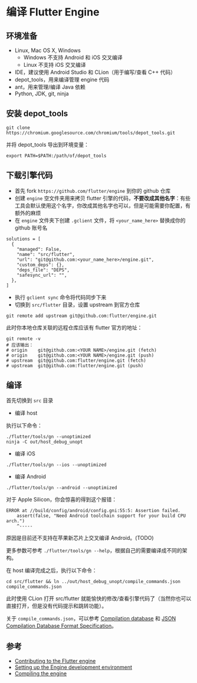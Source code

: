 # 编译 Flutter Engine

## 环境准备

- Linux, Mac OS X, Windows
  - Windows 不支持 Android 和 iOS 交叉编译
  - Linux 不支持 iOS 交叉编译
- IDE，建议使用 Android Studio 和 CLion（用于编写/查看 C++ 代码）
- depot_tools，用来编译管理 engine 代码
- ant，用来管理/编译 Java 依赖
- Python, JDK, git, ninja

## 安装 depot_tools

```shell
git clone https://chromium.googlesource.com/chromium/tools/depot_tools.git
```

并将 depot_tools 导出到环境变量：

```shell
export PATH=$PATH:/path/of/depot_tools
```

## 下载引擎代码

- 首先 fork `https://github.com/flutter/engine` 到你的 github 仓库
- 创建 `engine` 空文件夹用来拷贝 flutter 引擎的代码，**不要改成其他名字**：有些工具会默认使用这个名字，你改成其他名字也可以，但是可能需要你配置，有额外的麻烦
- 在 `engine` 文件夹下创建 `.gclient` 文件，将 `<your_name_here>` 替换成你的 github 账号名

```shell
solutions = [
  {
    "managed": False,
    "name": "src/flutter",
    "url": "git@github.com:<your_name_here>/engine.git",
    "custom_deps": {},
    "deps_file": "DEPS",
    "safesync_url": "",
  },
]
```

- 执行 `gclient sync` 命令将代码同步下来
- 切换到 `src/flutter` 目录，设置 upstream 到官方仓库

```shell
git remote add upstream git@github.com:flutter/engine.git
```

此时你本地仓库关联的远程仓库应该有 flutter 官方的地址：

```shell
git remote -v
# 应该输出：
# origin	git@github.com:<YOUR NAME>/engine.git (fetch)
# origin	git@github.com:<YOUR NAME>/engine.git (push)
# upstream	git@github.com:flutter/engine.git (fetch)
# upstream	git@github.com:flutter/engine.git (push)
```

## 编译

首先切换到 `src` 目录

- 编译 host

执行以下命令：

```shell
./flutter/tools/gn --unoptimized
ninja -C out/host_debug_unopt
```

- 编译 iOS

```shell
./flutter/tools/gn --ios --unoptimized
```

- 编译 Android

```shell
./flutter/tools/gn --android --unoptimized
```

对于 Apple Silicon，你会惊喜的得到这个报错：

```shell
ERROR at //build/config/android/config.gni:55:5: Assertion failed.
    assert(false, "Need Android toolchain support for your build CPU arch.")
    ^-----
```

原因是目前还不支持在苹果新芯片上交叉编译 Android。(TODO)

更多参数可参考 `./flutter/tools/gn --help`，根据自己的需要编译成不同的架构。

在 host 编译完成之后，执行以下命令：

```shell
cd src/flutter && ln ../out/host_debug_unopt/compile_commands.json compile_commands.json
```

此时使用 CLion 打开 src/flutter 就能愉快的修改/查看引擎代码了（当然你也可以直接打开，但是没有代码提示和跳转功能）。

关于 `compile_commands.json`，可以参考 [Compilation database](https://clion.jetbrains.com/help/c/external-tools/compile-commands.html) 和 [JSON Compilation Database Format Specification](https://clang.llvm.org/docs/JSONCompilationDatabase.html)。

## 参考

- [Contributing to the Flutter engine](https://chromium.googlesource.com/external/github.com/flutter/engine/+/b7358b33dbd61e124720165dd939fa49cbd0ecb6/CONTRIBUTING.md)
- [Setting up the Engine development environment](https://github.com/flutter/flutter/wiki/Setting-up-the-Engine-development-environment)
- [Compiling the engine](https://github.com/flutter/flutter/wiki/Compiling-the-engine)
